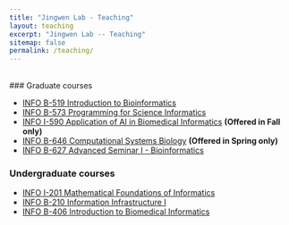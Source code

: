 ```yaml
---
title: "Jingwen Lab - Teaching"
layout: teaching
excerpt: "Jingwen Lab -- Teaching"
sitemap: false
permalink: /teaching/
---
```



<br/>
### Graduate courses

- [INFO B-519 Introduction to Bioinformatics](https://soic.iupui.edu/courses/info-b519/)
- [INFO B-573 Programming for Science Informatics](https://soic.iupui.edu/courses/info-b573/) 
- [INFO I-590 Application of AI in Biomedical Informatics](https://soic.iupui.edu/courses/info-i590/) **(Offered in Fall only)**
- [INFO B-646 Computational Systems Biology](https://soic.iupui.edu/courses/info-b646/) **(Offered in Spring only)**
- [INFO B-627 Advanced Seminar I - Bioinformatics](https://soic.iupui.edu/courses/info-b627/) 

### Undergraduate courses
- [INFO I-201 Mathematical Foundations of Informatics](https://soic.iupui.edu/courses/info-i201/)
- [INFO B-210 Information Infrastructure I](https://soic.iupui.edu/courses/info-b210/)
- [INFO B-406 Introduction to Biomedical Informatics](https://soic.iupui.edu/courses/info-b406/)
